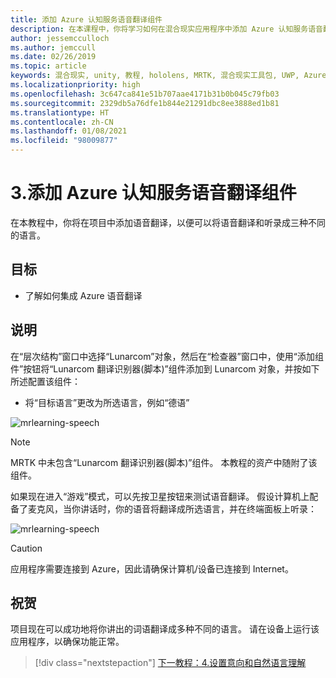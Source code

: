 ```yaml
---
title: 添加 Azure 认知服务语音翻译组件
description: 在本课程中，你将学习如何在混合现实应用程序中添加 Azure 认知服务语音翻译。
author: jessemcculloch
ms.author: jemccull
ms.date: 02/26/2019
ms.topic: article
keywords: 混合现实, unity, 教程, hololens, MRTK, 混合现实工具包, UWP, Azure 空间定位点, 语音识别, Windows 10, 语音翻译
ms.localizationpriority: high
ms.openlocfilehash: 3c647ca841e51b707aae4171b31b0b045c79fb03
ms.sourcegitcommit: 2329db5a76dfe1b844e21291dbc8ee3888ed1b81
ms.translationtype: HT
ms.contentlocale: zh-CN
ms.lasthandoff: 01/08/2021
ms.locfileid: "98009877"
---
```

# <a name="3-adding-the-azure-cognitive-services-speech-translation-component"></a>3.添加 Azure 认知服务语音翻译组件

在本教程中，你将在项目中添加语音翻译，以便可以将语音翻译和听录成三种不同的语言。

## <a name="objectives"></a>目标

* 了解如何集成 Azure 语音翻译

## <a name="instructions"></a>说明

在“层次结构”窗口中选择“Lunarcom”对象，然后在“检查器”窗口中，使用“添加组件”按钮将“Lunarcom 翻译识别器(脚本)”组件添加到 Lunarcom 对象，并按如下所述配置该组件：   

* 将“目标语言”更改为所选语言，例如“德语”  

![mrlearning-speech](images/mrlearning-speech/tutorial3-section1-step1-1.png)

> [!NOTE]
> MRTK 中未包含“Lunarcom 翻译识别器(脚本)”组件。 本教程的资产中随附了该组件。

如果现在进入“游戏”模式，可以先按卫星按钮来测试语音翻译。 假设计算机上配备了麦克风，当你讲话时，你的语音将翻译成所选语言，并在终端面板上听录：

![mrlearning-speech](images/mrlearning-speech/tutorial3-section1-step1-2.png)

> [!CAUTION]
> 应用程序需要连接到 Azure，因此请确保计算机/设备已连接到 Internet。

## <a name="congratulations"></a>祝贺

项目现在可以成功地将你讲出的词语翻译成多种不同的语言。 请在设备上运行该应用程序，以确保功能正常。

> [!div class="nextstepaction"]
> [下一教程：4.设置意向和自然语言理解](mrlearning-speechSDK-ch4.md)
